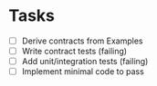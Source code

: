 # Tasks
- [ ] Derive contracts from Examples
- [ ] Write contract tests (failing)
- [ ] Add unit/integration tests (failing)
- [ ] Implement minimal code to pass
